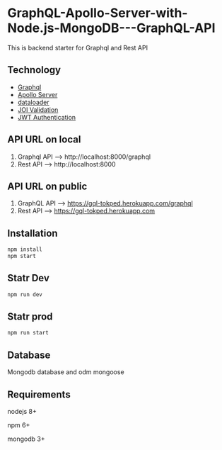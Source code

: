 # GraphQL-Apollo-Server-with-Node.js-MongoDB---GraphQL-API

This is backend starter for Graphql and Rest API

## Technology

- [Graphql](https://graphql.org/)
- [Apollo Server](https://www.apollographql.com/docs/apollo-server)
- [dataloader](https://github.com/graphql/dataloader)
- [JOI Validation](https://github.com/hapijs/joi#readme/)
- [JWT Authentication](https://github.com/auth0/node-jsonwebtoken/)

## API URL on local

1. Graphql API --> http://localhost:8000/graphql
2. Rest API --> http://localhost:8000

## API URL on public

1. GraphQL API --> https://gql-tokped.herokuapp.com/graphql
2. Rest API --> https://gql-tokped.herokuapp.com

## Installation

```bash
npm install
npm start
```

## Statr Dev

```bash
npm run dev
```

## Statr prod

```bash
npm run start
```

## Database

Mongodb database and odm mongoose

## Requirements

nodejs 8+

npm 6+

mongodb 3+
